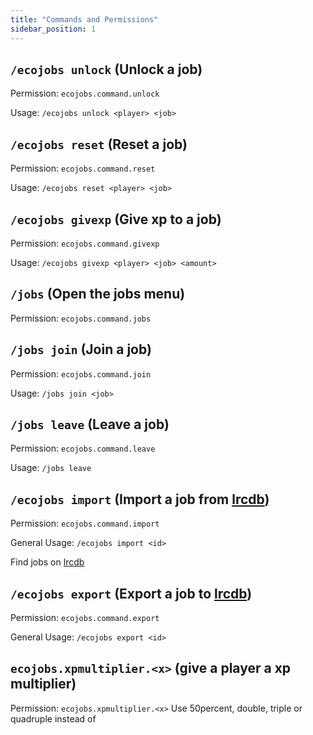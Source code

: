 ```yaml
---
title: "Commands and Permissions"
sidebar_position: 1
---
```


## `/ecojobs unlock` (Unlock a job)
Permission: `ecojobs.command.unlock`

Usage: `/ecojobs unlock <player> <job>`

## `/ecojobs reset` (Reset a job)
Permission: `ecojobs.command.reset`

Usage: `/ecojobs reset <player> <job>`

## `/ecojobs givexp` (Give xp to a job)
Permission: `ecojobs.command.givexp`

Usage: `/ecojobs givexp <player> <job> <amount>`

## `/jobs` (Open the jobs menu)
Permission: `ecojobs.command.jobs`

## `/jobs join` (Join a job)
Permission: `ecojobs.command.join`

Usage: `/jobs join <job>`

## `/jobs leave` (Leave a job)
Permission: `ecojobs.command.leave`

Usage: `/jobs leave`

## `/ecojobs import` (Import a job from [lrcdb](https://lrcdb.auxilor.io/))
Permission: `ecojobs.command.import`

General Usage: `/ecojobs import <id>`

Find jobs on [lrcdb](https://lrcdb.auxilor.io/)

## `/ecojobs export` (Export a job to [lrcdb](https://lrcdb.auxilor.io/))
Permission: `ecojobs.command.export`

General Usage: `/ecojobs export <id>`

## `ecojobs.xpmultiplier.<x>` (give a player a xp multiplier)

Permission: `ecojobs.xpmultiplier.<x>` Use 50percent, double, triple or quadruple instead of <x>
